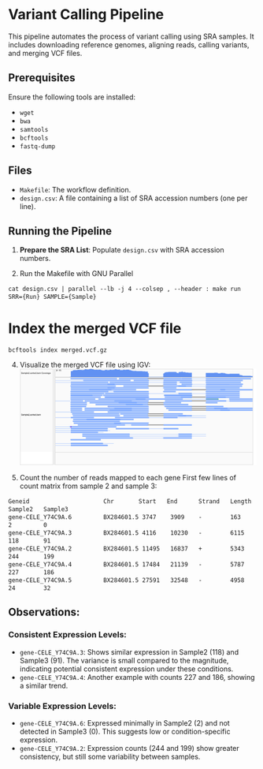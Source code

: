 # Variant Calling Pipeline

This pipeline automates the process of variant calling using SRA samples. It includes downloading reference genomes, aligning reads, calling variants, and merging VCF files.

## Prerequisites
Ensure the following tools are installed:
- `wget`
- `bwa`
- `samtools`
- `bcftools`
- `fastq-dump`

## Files
- `Makefile`: The workflow definition.
- `design.csv`: A file containing a list of SRA accession numbers (one per line).

## Running the Pipeline
1. **Prepare the SRA List**:
   Populate `design.csv` with SRA accession numbers.

2. Run the Makefile with GNU Parallel
```
cat design.csv | parallel --lb -j 4 --colsep , --header : make run SRR={Run} SAMPLE={Sample}
```

# Index the merged VCF file
```
bcftools index merged.vcf.gz
```

4. Visualize the merged VCF file using IGV:
![IGV screenshot](./images/igv_panel.png)

5. Count the number of reads mapped to each gene
First few lines of count matrix from sample 2 and sample 3:
```
Geneid                     Chr       Start   End      Strand   Length   Sample2   Sample3
gene-CELE_Y74C9A.6         BX284601.5 3747    3909    -        163      2         0
gene-CELE_Y74C9A.3         BX284601.5 4116    10230   -        6115     118       91
gene-CELE_Y74C9A.2         BX284601.5 11495   16837   +        5343     244       199
gene-CELE_Y74C9A.4         BX284601.5 17484   21139   -        5787     227       186
gene-CELE_Y74C9A.5         BX284601.5 27591   32548   -        4958     24        32
```

## Observations:
### Consistent Expression Levels:

- `gene-CELE_Y74C9A.3`: Shows similar expression in Sample2 (118) and Sample3 (91). The variance is small compared to the magnitude, indicating potential consistent expression under these conditions.
- `gene-CELE_Y74C9A.4`: Another example with counts 227 and 186, showing a similar trend.

### Variable Expression Levels:

- `gene-CELE_Y74C9A.6`: Expressed minimally in Sample2 (2) and not detected in Sample3 (0). This suggests low or condition-specific expression.
-  `gene-CELE_Y74C9A.2`: Expression counts (244 and 199) show greater consistency, but still some variability between samples.
